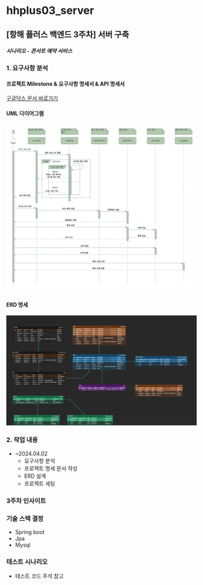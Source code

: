 # hhplus03_server

## [항해 플러스 백엔드 3주차] 서버 구축
#### *시나리오 - 콘서트 예약 서비스*

### 1. 요구사항 분석
#### 프로젝트 Milestone & 요구사항 명세서 & API 명세서
[구글닥스 문서 바로가기](https://docs.google.com/spreadsheets/d/1xUItBPr_C1zbzSHNcl8WOv9zL6cymvzz5DRU_7oKDZM/edit#gid=983380097)
#### UML 다이어그램
![uml.png](uml.png)
#### ERD 명세
![erd.png](erd.png)


### 2. 작업 내용
- ~2024.04.02
  - 요구사항 분석
  - 프로젝트 명세 문서 작성
  - ERD 설계
  - 프로젝트 세팅





### 3주차 인사이트


### 기술 스택 결정
- Spring boot
- Jpa
- Mysql

### 테스트 시나리오
- 테스트 코드 주석 참고

